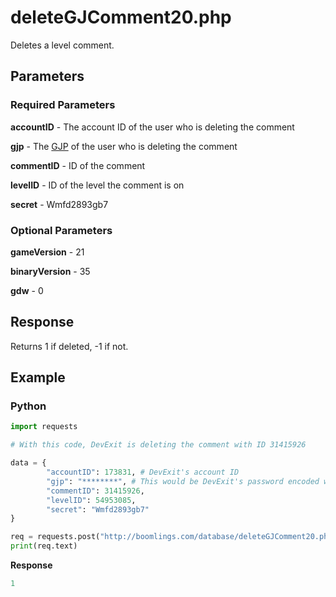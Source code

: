 # deleteGJComment20.php

Deletes a level comment.

## Parameters

### Required Parameters

**accountID** - The account ID of the user who is deleting the comment

**gjp** - The [GJP](/topics/encryption/gjp.md) of the user who is deleting the comment

**commentID** - ID of the comment

**levelID** - ID of the level the comment is on

**secret** - Wmfd2893gb7

### Optional Parameters

**gameVersion** - 21

**binaryVersion** - 35

**gdw** - 0

## Response

Returns 1 if deleted, -1 if not.

## Example

<!-- tabs:start -->

### **Python**

```py
import requests

# With this code, DevExit is deleting the comment with ID 31415926

data = {
        "accountID": 173831, # DevExit's account ID
        "gjp": "********", # This would be DevExit's password encoded with GJP encryption
        "commentID": 31415926,
        "levelID": 54953085,
        "secret": "Wmfd2893gb7"
}

req = requests.post("http://boomlings.com/database/deleteGJComment20.php", data=data)
print(req.text)
```

**Response**
```py
1
```

<!-- tabs:end -->